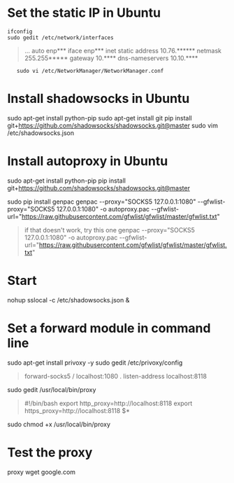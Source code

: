 # Set the static IP in Ubuntu
```shell
ifconfig
sudo gedit /etc/network/interfaces
```
>...
>auto enp***
>iface enp*** inet static 
>address 10.76.******
>netmask 255.255*****
>gateway 10.****
>dns-nameservers 10.10.****

```shell
   sudo vi /etc/NetworkManager/NetworkManager.conf
```
# Install shadowsocks in Ubuntu
sudo apt-get install python-pip
sudo apt-get install git
pip install git+https://github.com/shadowsocks/shadowsocks.git@master
sudo vim /etc/shadowsocks.json 

# Install autoproxy in Ubuntu
sudo apt-get install python-pip
pip install git+https://github.com/shadowsocks/shadowsocks.git@master

sudo pip install genpac
genpac --proxy="SOCKS5 127.0.0.1:1080" --gfwlist-proxy="SOCKS5 127.0.0.1:1080" -o autoproxy.pac --gfwlist-url="https://raw.githubusercontent.com/gfwlist/gfwlist/master/gfwlist.txt"
>if that doesn't work, try this one
>genpac --proxy="SOCKS5 127.0.0.1:1080" -o autoproxy.pac --gfwlist-url="https://raw.githubusercontent.com/gfwlist/gfwlist/master/gfwlist.txt"

# Start
nohup sslocal -c /etc/shadowsocks.json &

# Set a forward module in command line
sudo apt-get install privoxy -y
sudo gedit /etc/privoxy/config 
>forward-socks5 / localhost:1080 .
>listen-address localhost:8118

sudo gedit /usr/local/bin/proxy
>#!/bin/bash
>export http_proxy=http://localhost:8118
>export https_proxy=http://localhost:8118
>$*

sudo chmod +x /usr/local/bin/proxy 

# Test the proxy
proxy wget google.com


